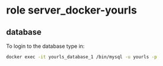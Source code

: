 # role server_docker-yourls

## database

To login to the database type in:

```bash
docker exec -it yourls_database_1 /bin/mysql -u yourls -p
```
